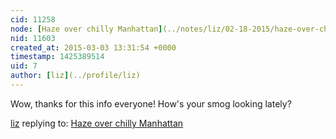 ```yaml
---
cid: 11258
node: [Haze over chilly Manhattan](../notes/liz/02-18-2015/haze-over-chilly-manhattan)
nid: 11603
created_at: 2015-03-03 13:31:54 +0000
timestamp: 1425389514
uid: 7
author: [liz](../profile/liz)
---
```


Wow, thanks for this info everyone! How's your smog looking lately?

[liz](../profile/liz) replying to: [Haze over chilly Manhattan](../notes/liz/02-18-2015/haze-over-chilly-manhattan)

